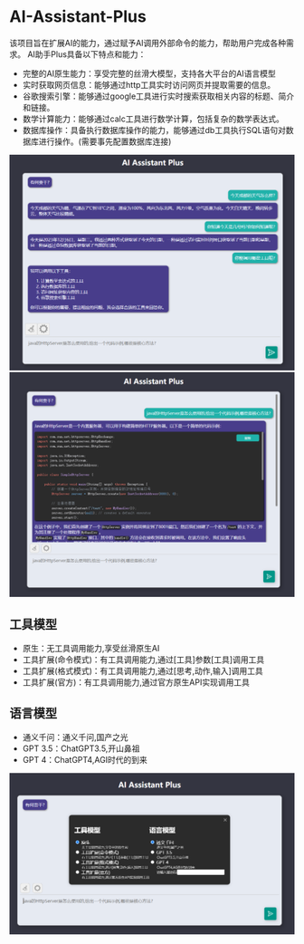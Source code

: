 # AI-Assistant-Plus

该项目旨在扩展AI的能力，通过赋予AI调用外部命令的能力，帮助用户完成各种需求。 AI助手Plus具备以下特点和能力：

- 完整的AI原生能力：享受完整的丝滑大模型，支持各大平台的AI语言模型
- 实时获取网页信息：能够通过http工具实时访问网页并提取需要的信息。
- 谷歌搜索引擎：能够通过google工具进行实时搜索获取相关内容的标题、简介和链接。
- 数学计算能力：能够通过calc工具进行数学计算，包括复杂的数学表达式。
- 数据库操作：具备执行数据库操作的能力，能够通过db工具执行SQL语句对数据库进行操作。(需要事先配置数据库连接)

![工具使用展示](tool_call_show.png)
![代码块展示](code_show.png) 

## 工具模型
- 原生：无工具调用能力,享受丝滑原生AI
- 工具扩展(命令模式)：有工具调用能力,通过[工具]参数[工具]调用工具
- 工具扩展(格式模式)：有工具调用能力,通过[思考,动作,输入]调用工具
- 工具扩展(官方)：有工具调用能力,通过官方原生API实现调用工具

## 语言模型
- 通义千问：通义千问,国产之光
- GPT 3.5：ChatGPT3.5,开山鼻祖
- GPT 4：ChatGPT4,AGI时代的到来
 
![设置页面展示](setting_show.png)
